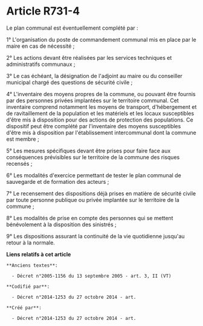 # Article R731-4

Le plan communal est éventuellement complété par :

1° L'organisation du poste de commandement communal mis en place par le maire en cas de nécessité ;

2° Les actions devant être réalisées par les services techniques et administratifs communaux ;

3° Le cas échéant, la désignation de l'adjoint au maire ou du conseiller municipal chargé des questions de sécurité civile ;

4° L'inventaire des moyens propres de la commune, ou pouvant être fournis par des personnes privées implantées sur le
territoire communal. Cet inventaire comprend notamment les moyens de transport, d'hébergement et de ravitaillement de la
population et les matériels et les locaux susceptibles d'être mis à disposition pour des actions de protection des
populations. Ce dispositif peut être complété par l'inventaire des moyens susceptibles d'être mis à disposition par
l'établissement intercommunal dont la commune est membre ;

5° Les mesures spécifiques devant être prises pour faire face aux conséquences prévisibles sur le territoire de la commune
des risques recensés ;

6° Les modalités d'exercice permettant de tester le plan communal de sauvegarde et de formation des acteurs ;

7° Le recensement des dispositions déjà prises en matière de sécurité civile par toute personne publique ou privée implantée
sur le territoire de la commune ;

8° Les modalités de prise en compte des personnes qui se mettent bénévolement à la disposition des sinistrés ;

9° Les dispositions assurant la continuité de la vie quotidienne jusqu'au retour à la normale.

**Liens relatifs à cet article**

	**Anciens textes**:

	  - Décret n°2005-1156 du 13 septembre 2005 - art. 3, II (VT)

	**Codifié par**:

	  - Décret n°2014-1253 du 27 octobre 2014 - art.

	**Créé par**:

	  - Décret n°2014-1253 du 27 octobre 2014 - art.
